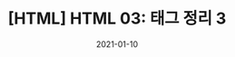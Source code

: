 ---  
title: "[HTML] HTML 03: 태그 정리 3"  
categories: HTML  
tag:
  - html
date: 2021-01-10
last_modified_at: 2021-01-10
--- 